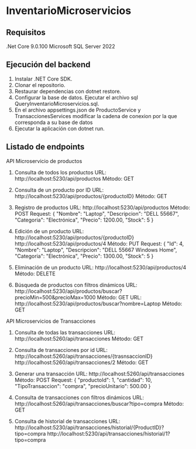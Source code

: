 # InventarioMicroservicios

## Requisitos
.Net Core 9.0.100
Microsoft SQL Server 2022

## Ejecución del backend
1. Instalar .NET Core SDK.
2. Clonar el repositorio.
3. Restaurar dependencias con dotnet restore.
4. Configurar la base de datos. Ejecutar el archivo sql QueryInventarioMicroservicios.sql.
5. En el archivo appsettings.json de ProductoService y TransaccionesServices modificar la cadena de conexion por la que corresponda a su base de datos
6. Ejecutar la aplicación con dotnet run.

## Listado de endpoints
API Microservicio de productos
1.	Consulta de todos los productos
URL: http://localhost:5230/api/productos
Método: GET
2.	Consulta de un producto por ID 
URL: http://localhost:5230/api/productos/{productoID}
Método: GET

3.	Registro de productos
URL: http://localhost:5230/api/productos
Método: POST
Request:
{
  "Nombre": "Laptop",
  "Descripcion": "DELL 55667",
  "Categoria": "Electrónica",
  "Precio": 1200.00,
  "Stock": 5
}
4.	Edición de un producto
URL: http://localhost:5230/api/productos/{productoID}
http://localhost:5230/api/productos/4
Método: PUT
Request: 
{
  "Id": 4,
  "Nombre": "Laptop",
  "Descripcion": "DELL 55667 Windows Home",
  "Categoria": "Electrónica",
  "Precio": 1300.00,
  "Stock": 5
} 

5.	Eliminación de un producto
URL: http://localhost:5230/api/productos/4
Método: DELETE

6.	Búsqueda de productos con filtros dinámicos 
URL: http://localhost:5230/api/productos/buscar?precioMin=500&precioMax=1000
Método: GET
URL: http://localhost:5230/api/productos/buscar?nombre=Laptop
Método: GET

API Microservicios de Transacciones
1.	Consulta de todas las transacciones
URL: http://localhost:5260/api/transacciones
Método: GET
2.	Consulta de transacciones por id 
URL: http://localhost:5260/api/transacciones/{trasnsaccionID}
http://localhost:5260/api/transacciones/2
Método: GET 
3.	Generar una transacción 
URL: http://localhost:5260/api/transacciones
Método: POST 
Request: 
{
  "productoId": 1,
  "cantidad": 10,
  "TipoTransaccion": "compra",
  "precioUnitario": 500.00
}

4.	Consulta de transacciones con filtros dinámicos
URL: http://localhost:5260/api/transacciones/buscar?tipo=compra
Método:  GET
5.	Consulta de historial de transacciones
URL: http://localhost:5230/api/transacciones/historial/{ProductID}?tipo=compra
http://localhost:5230/api/transacciones/historial/1?tipo=compra



